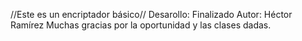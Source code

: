 //Este es un encriptador básico//
Desarollo: Finalizado
Autor: Héctor Ramírez
Muchas gracias por la oportunidad y las clases dadas.
